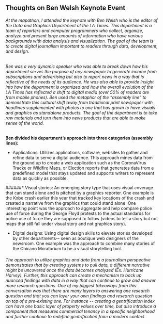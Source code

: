 ## Thoughts on Ben Welsh Keynote Event

###### At the mapathon, I attended the keynote with Ben Welsh who is the editor of the Data and Graphics Department at the LA Times. This department is a team of reporters and computer programmers who collect, organize, analyze and present large amounts of information who have various backgrounds with data analysis and visualization. The goal of the team is to create digital journalism important to readers through data, development, and design. 

###### Ben was a very dynamic speaker who was able to break down how his department serves the purpose of any newspaper to generate income from subscriptions and advertising but also to report news in a way that is reflective of the needs of its audience. He was also able to provide insight into how the department is organized and how the overall evolution of the LA Times has reflected a shift to digital media (over 50% of readers are from mobile phones). Ben used the metaphor of the “assembly line” to demonstrate this cultural shift away from traditional print newspaper with headlines supplemented with photos to one that has grown to have visuals and graphics as standalone products. The goal of the department is to take raw materials and turn them into news products that are able to make sense of the world. 

**Ben divided his department’s approach into three categories (assembly lines):**

* Applications: Utilizes applications, software, websites to gather and refine data to serve a digital audience. This approach mines data from the ground up to create a web application such as the CoronaVirus Tracke or Wildfire Maps, or Election reports that generates data from a predefined model that stays updated and supports writers to represent data as quickly as possible. 

######* Visual stories: An emerging story type that uses visual coverage that can stand alone and is pitched by a graphics reporter. One example is the Kobe crash earlier this year that tracked key locations of the crash and created a narrative from the graphics that could stand alone. One interesting point was the approach to aggregate and help compare police use of force during the George Floyd protests to the actual standards for police use of force they are supposed to follow (videos to tell a story but not maps that still fall under visual story and not graphics story). 

* Digital designs: Using digital design skills to elevate stories developed by other departments-- seen as boutique web designers of the newsroom. One example was the approach to combine many stories of the Chicano Moratorium to be a visual storytelling tool.

###### _The approach to utilize graphics and data from a journalism perspective demonstrates that by creating systems to pull data, a different narrative might be uncovered once the data becomes analyzed (Ex. Hurricane Harvey). Further, this approach can create a mechanism to back up nuanced findings with data in a way that can continue to grow and answer more research questions. One of my biggest takeaways from this conversation was that there are many layers to answering one research question and that you can layer your own findings and research question on top of a pre-existing one. For instance -- creating a gentrification index can have one basic layer of property values over time, but also introduce a component that measures commercial tenancy in a specific neighborhood and further continue to redefine gentrification from a modern context._
